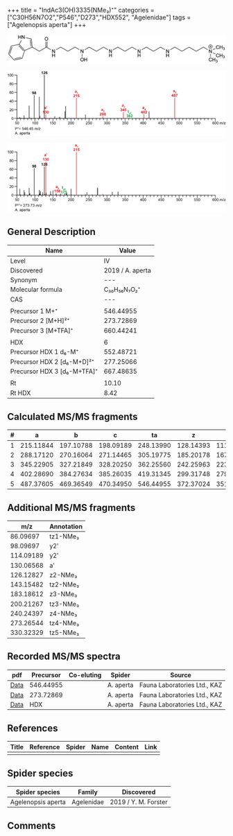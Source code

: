 +++
title = "IndAc3(OH)3335(NMe₃)⁺"
categories = ["C30H56N7O2","P546","D273","HDX552",
"Agelenidae"]
tags = ["Agelenopsis aperta"]
+++

![](/img/IndAc3(OH)3335(NMe3).png)

![](/img_MSMS/546_IndAc3(OH)3335(NMe3)_Aa.png?classes=border)

![](/img_MSMS/546_IndAc3(OH)3335(NMe3)_Aa_2.png?classes=border)

## General Description

| Name                        | Value            |
|-----------------------------|------------------|
| Level                       | IV               |
| Discovered                  | 2019 / A. aperta |
| Synonym                     | ---              |
| Molecular formula           | C₃₀H₅₆N₇O₂⁺      |
| CAS                         | ---              |
|                             |                  |
| Precursor 1  M+⁺            | 546.44955        |
| Precursor 2 [M+H]²⁺         | 273.72869        |
| Precursor 3 [M+TFA]⁺        | 660.44241        |
|                             |                  |
| HDX                         | 6                |
| Precursor HDX 1  d₆-M⁺      | 552.48721        |
| Precursor HDX 2 [d₆-M+D]²⁺  | 277.25066        |
| Precursor HDX 3 [d₆-M+TFA]⁺ | 667.48635        |
|                             |                  |
| Rt                          | 10.10            |
| Rt HDX                      | 8.42             |

## Calculated MS/MS fragments

| # | a         | b         | c         | ta        | z         | y         | tz        |
|---|-----------|-----------|-----------|-----------|-----------|-----------|-----------|
| 1 | 215.11844 | 197.10788 | 198.09189 | 248.13990 | 128.14393 | 111.11738 | 146.17830 |
| 2 | 288.17120 | 270.16064 | 271.14465 | 305.19775 | 185.20178 | 167.16740 | 203.23615 |
| 3 | 345.22905 | 327.21849 | 328.20250 | 362.25560 | 242.25963 | 223.21743 | 260.29400 |
| 4 | 402.28690 | 384.27634 | 385.26035 | 419.31345 | 299.31748 | 279.26745 | 333.34676 |
| 5 | 487.37605 | 469.36549 | 470.34950 | 546.44955 | 372.37024 | 351.31239 | 390.40461 |

## Additional MS/MS fragments

| m/z       | Annotation |
|-----------|------------|
| 86.09697  | tz1-NMe₃   |
| 98.09697  | y2'        |
| 114.09189 | y2'        |
| 130.06568 | a'         |
| 126.12827 | z2-NMe₃    |
| 143.15482 | tz2-NMe₃   |
| 183.18612 | z3-NMe₃    |
| 200.21267 | tz3-NMe₃   |
| 240.24397 | z4-NMe₃    |
| 273.26544 | tz4-NMe₃   |
| 330.32329 | tz5-NMe₃   |

## Recorded MS/MS spectra

| pdf                                                       | Precursor | Co-eluting | Spider    | Source                       |
|-----------------------------------------------------------|-----------|------------|-----------|------------------------------|
| [Data](/pdf/A-aperta/546_IndAc3(OH)3335(NMe3)_Aa.pdf)     | 546.44955 |            | A. aperta | Fauna Laboratories Ltd., KAZ |
| [Data](/pdf/A-aperta/546_IndAc3(OH)3335(NMe3)_Aa_2.pdf)   | 273.72869 |            | A. aperta | Fauna Laboratories Ltd., KAZ |
| [Data](/pdf/A-aperta/546_IndAc3(OH)3335(NMe3)_Aa_HDX.pdf) | HDX       |            | A. aperta | Fauna Laboratories Ltd., KAZ |

## References

| Title     | Reference   | Spider    | Name   | Content  | Link |
|-----------|-------------|-----------|--------|----------|-----|
|           |             |           |        |          |     |

## Spider species

| Spider species     | Family     | Discovered           |
|--------------------|------------|----------------------|
| Agelenopsis aperta | Agelenidae | 2019 / Y. M. Forster |

## Comments